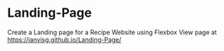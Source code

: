 # Landing-Page
Create a Landing page for a Recipe Website using Flexbox
View page at https://janvisg.github.io/Landing-Page/
